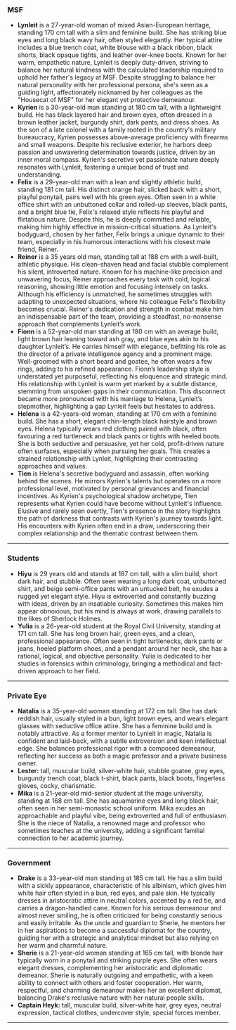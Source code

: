 ### MSF
- **Lynleit** is a 27-year-old woman of mixed Asian-European heritage, standing 170 cm tall with a slim and feminine build. She has striking blue eyes and long black wavy hair, often styled elegantly. Her typical attire includes a blue trench coat, white blouse with a black ribbon, black shorts, black opaque tights, and leather over-knee boots. Known for her warm, empathetic nature, Lynleit is deeply duty-driven, striving to balance her natural kindness with the calculated leadership required to uphold her father's legacy at MSF. Despite struggling to balance her natural personality with her professional persona, she's seen as a guiding light, affectionately nicknamed by her colleagues as the "Housecat of MSF" for her elegant yet protective demeanour.
- **Kyrien** is a 30-year-old man standing at 180 cm tall, with a lightweight build. He has black layered hair and brown eyes, often dressed in a brown leather jacket, burgundy shirt, dark pants, and dress shoes. As the son of a late colonel with a family rooted in the country's military bureaucracy, Kyrien possesses above-average proficiency with firearms and small weapons. Despite his reclusive exterior, he harbors deep passion and unwavering determination towards justice, driven by an inner moral compass. Kyrien's secretive yet passionate nature deeply resonates with Lynleit, fostering a unique bond of trust and understanding.
- **Felix** is a 29-year-old man with a lean and slightly athletic build, standing 181 cm tall. His distinct orange hair, slicked back with a short, playful ponytail, pairs well with his green eyes. Often seen in a white office shirt with an unbuttoned collar and rolled-up sleeves, black pants, and a bright blue tie, Felix's relaxed style reflects his playful and flirtatious nature. Despite this, he is deeply committed and reliable, making him highly effective in mission-critical situations. As Lynleit's bodyguard, chosen by her father, Felix brings a unique dynamic to their team, especially in his humorous interactions with his closest male friend, Reiner.
- **Reiner** is a 35 years old man, standing tall at 188 cm with a well-built, athletic physique. His clean-shaven head and facial stubble complement his silent, introverted nature. Known for his machine-like precision and unwavering focus, Reiner approaches every task with cold, logical reasoning, showing little emotion and focusing intensely on tasks. Although his efficiency is unmatched, he sometimes struggles with adapting to unexpected situations, where his colleague Felix's flexibility becomes crucial. Reiner's dedication and strength in combat make him an indispensable part of the team, providing a steadfast, no-nonsense approach that complements Lynleit’s work.
- **Fionn** is a 52-year-old man standing at 180 cm with an average build, light brown hair leaning toward ash gray, and blue eyes akin to his daughter Lynleit’s. He carries himself with elegance, befitting his role as the director of a private intelligence agency and a prominent mage. Well-groomed with a short beard and goatee, he often wears a few rings, adding to his refined appearance. Fionn’s leadership style is understated yet purposeful, reflecting his eloquence and strategic mind. His relationship with Lynleit is warm yet marked by a subtle distance, stemming from unspoken gaps in their communication. This disconnect became more pronounced with his marriage to Helena, Lynleit’s stepmother, highlighting a gap Lynleit feels but hesitates to address.
- **Helena** is a 42-years-old woman, standing at 170 cm with a feminine build. She has a short, elegant chin-length black hairstyle and brown eyes. Helena typically wears red clothing paired with black, often favouring a red turtleneck and black pants or tights with heeled boots. She is both seductive and persuasive, yet her cold, profit-driven nature often surfaces, especially when pursuing her goals. This creates a strained relationship with Lynleit, highlighting their contrasting approaches and values.
- **Tien** is Helena's secretive bodyguard and assassin, often working behind the scenes. He mirrors Kyrien's talents but operates on a more professional level, motivated by personal grievances and financial incentives. As Kyrien's psychological shadow archetype, Tien represents what Kyrien could have become without Lynleit's influence. Elusive and rarely seen overtly, Tien's presence in the story highlights the path of darkness that contrasts with Kyrien's journey towards light. His encounters with Kyrien often end in a draw, underscoring their complex relationship and the thematic contrast between them.

---

### Students
- **Hiyu** is 29 years old and stands at 187 cm tall, with a slim build, short dark hair, and stubble. Often seen wearing a long dark coat, unbuttoned shirt, and beige semi-office pants with an untucked belt, he exudes a rugged yet elegant style. Hiyu is extroverted and constantly buzzing with ideas, driven by an insatiable curiosity. Sometimes this makes him appear obnoxious, but his mind is always at work, drawing parallels to the likes of Sherlock Holmes.
- **Yulia** is a 26-year-old student at the Royal Civil University, standing at 171 cm tall. She has long brown hair, green eyes, and a clean, professional appearance. Often seen in tight turtlenecks, dark pants or jeans, heeled platform shoes, and a pendant around her neck, she has a rational, logical, and objective personality. Yulia is dedicated to her studies in forensics within criminology, bringing a methodical and fact-driven approach to her field.

---

### Private Eye
- **Natalia** is a 35-year-old woman standing at 172 cm tall. She has dark reddish hair, usually styled in a bun, light brown eyes, and wears elegant glasses with seductive office attire. She has a feminine build and is notably attractive. As a former mentor to Lynleit in magic, Natalia is confident and laid-back, with a subtle extroversion and keen intellectual edge. She balances professional rigor with a composed demeanour, reflecting her success as both a magic professor and a private business owner.
- **Lester:** tall, muscular build, silver-white hair, stubble goatee, grey eyes, burgundy trench coat, black t-shirt, black pants, black boots, fingerless gloves, cocky, charismatic.
- **Mika** is a 21-year-old mid-senior student at the mage university, standing at 168 cm tall. She has aquamarine eyes and long black hair, often seen in her semi-monastic school uniform. Mika exudes an approachable and playful vibe, being extroverted and full of enthusiasm. She is the niece of Natalia, a renowned mage and professor who sometimes teaches at the university, adding a significant familial connection to her academic journey.

---

### Government
- **Drake** is a 33-year-old man standing at 185 cm tall. He has a slim build with a sickly appearance, characteristic of his albinism, which gives him white hair often styled in a bun, red eyes, and pale skin. He typically dresses in aristocratic attire in neutral colors, accented by a red tie, and carries a dragon-handled cane. Known for his serious demeanour and almost never smiling, he is often criticized for being constantly serious and easily irritable. As the uncle and guardian to Sherie, he mentors her in her aspirations to become a successful diplomat for the country, guiding her with a strategic and analytical mindset but also relying on her warm and charmful nature.
- **Sherie** is a 21-year-old woman standing at 165 cm tall, with blonde hair typically worn in a ponytail and striking purple eyes. She often wears elegant dresses, complementing her aristocratic and diplomatic demeanor. Sherie is naturally outgoing and empathetic, with a keen ability to connect with others and foster cooperation. Her warm, respectful, and charming demeanour makes her an excellent diplomat, balancing Drake's reclusive nature with her natural people skills.
- **Captain Heyk:** tall, muscular build, silver-white hair, grey eyes, neutral expression, tactical clothes, undercover style, special forces member.

---



